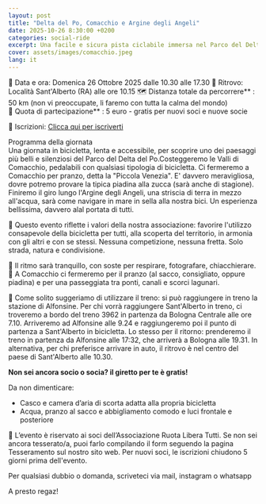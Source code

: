 ```yaml
---
layout: post
title: "Delta del Po, Comacchio e Argine degli Angeli"
date: 2025-10-26 8:30:00 +0200
categories: social-ride
excerpt: Una facile e sicura pista ciclabile immersa nel Parco del Delta del Po 
cover: assets/images/comacchio.jpeg
lang: it
---
```

📅 Data e ora: Domenica 26 Ottobre 2025 dalle 10.30 alle 17.30
📍 Ritrovo: Località Sant'Alberto (RA) alle ore 10.15 
🗺️ Distanza totale da percorrere** : 50 km (non vi preoccupate, li faremo con tutta la calma del mondo)  
💸 Quota di partecipazione** : 5 euro - gratis per nuovi soci e nuove socie

📝 Iscrizioni: [Clicca qui per iscriverti](https://forms.gle/QtCUv8fBqxnvMNda9)  

Programma della giornata  
Una giornata in bicicletta, lenta e accessibile, per scoprire uno dei paesaggi più belli e silenziosi del Parco del Delta del Po.Costeggeremo le Valli di Comacchio, pedalabili con qualsiasi tipologia di bicicletta. Ci fermeremo a Comacchio per pranzo, detta la "Piccola Venezia". E' davvero meravigliosa, dovre potremo provare la tipica piadina alla zucca (sarà anche di stagione). Finiremo il giro lungo l'Argine degli Angeli, una striscia di terra in mezzo all'acqua, sarà come navigare in mare in sella alla nostra bici. Un esperienza bellissima, davvero alal portata di tutti. 

🌿 Questo evento riflette i valori della nostra associazione: favorire l'utilizzo consapevole della bicicletta per tutti, alla scoperta del territorio, in armonia con gli altri e con se stessi. Nessuna competizione, nessuna fretta. Solo strada, natura e condivisione. 

📸 Il ritmo sarà tranquillo, con soste per respirare, fotografare, chiacchierare.  
🥪 A Comacchio ci fermeremo per il pranzo (al sacco, consigliato, oppure piadina) e per una passeggiata tra ponti, canali e scorci lagunari.  
  
🚆 Come solito suggeriamo di utilizzare il treno: si può raggiungere in treno la stazione di Alfonsine. Per chi vorrà raggiungere Sant'Alberto in treno, ci troveremo a bordo del treno 3962 in partenza da Bologna Centrale alle ore 7.10. Arriveremo ad Alfonsine alle 9.24 e raggiungeremo poi il punto di partenza a Sant'Alberto in bicicletta. 
Lo stesso per il ritorno: prenderemo il treno in partenza da Alfonsine alle 17:32, che arriverà a Bologna alle 19.31. In alternativa, per chi preferisce arrivare in auto, il ritrovo è nel centro del paese di Sant'Alberto alle 10.30.

**Non sei ancora socio o socia? il giretto per te è gratis!**

Da non dimenticare:

- Casco e camera d’aria di scorta adatta alla propria bicicletta
- Acqua, pranzo al sacco e abbigliamento comodo e luci frontale e posteriore

🌻 L’evento è riservato ai soci dell’Associazione Ruota Libera Tutti. Se non sei ancora tesserato/a, puoi farlo compilando il form seguendo la pagina Tesseramento sul nostro sito web. Per nuovi soci, le iscrizioni chiudono 5 giorni prima dell'evento. 

Per qualsiasi dubbio o domanda, scriveteci via mail, instagram o whatsapp

A presto regaz!
